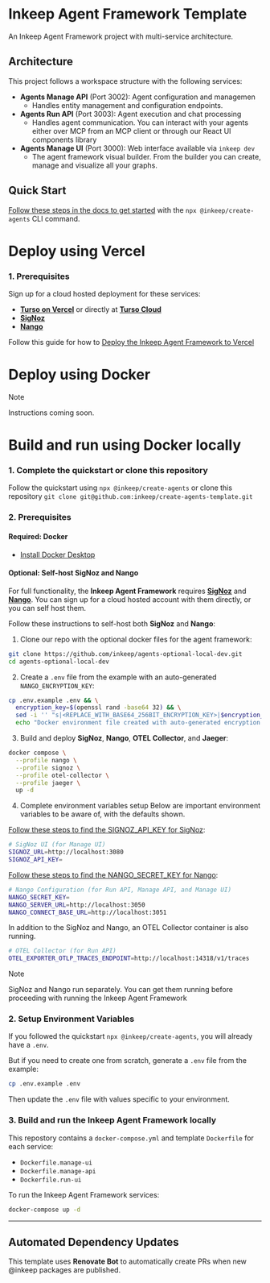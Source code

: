 # Inkeep Agent Framework Template 

An Inkeep Agent Framework project with multi-service architecture.

## Architecture

This project follows a workspace structure with the following services:

- **Agents Manage API** (Port 3002): Agent configuration and managemen
  - Handles entity management and configuration endpoints.
- **Agents Run API** (Port 3003): Agent execution and chat processing  
  - Handles agent communication. You can interact with your agents either over MCP from an MCP client or through our React UI components library
- **Agents Manage UI** (Port 3000): Web interface available via `inkeep dev`
  - The agent framework visual builder. From the builder you can create, manage and visualize all your graphs.

## Quick Start

[Follow these steps in the docs to get started](https://docs.inkeep.com/quick-start/start-development) with the `npx @inkeep/create-agents` CLI command.

# Deploy using Vercel

### 1. Prerequisites
Sign up for a cloud hosted deployment for these services:
- [**Turso on Vercel**](https://vercel.com/marketplace/tursocloud) or directly at [**Turso Cloud**](https://app.turso.tech)
- [**SigNoz**](https://signoz.io/)
- [**Nango**](https://www.nango.dev/)

Follow this guide for how to [Deploy the Inkeep Agent Framework to Vercel](https://docs.inkeep.com/self-hosting/vercel)

# Deploy using Docker
> [!NOTE]  
> Instructions coming soon.

# Build and run using Docker locally

### 1. Complete the quickstart or clone this repository
Follow the quickstart using `npx @inkeep/create-agents` or clone this repository `git clone git@github.com:inkeep/create-agents-template.git` 

### 2. Prerequisites

#### Required: Docker
- [Install Docker Desktop](https://www.docker.com/)

#### Optional: Self-host SigNoz and Nango

For full functionality, the **Inkeep Agent Framework** requires [**SigNoz**](https://signoz.io/) and [**Nango**](https://www.nango.dev/). You can sign up for a cloud hosted account with them directly, or you can self host them.

Follow these instructions to self-host both **SigNoz** and **Nango**:

1. Clone our repo with the optional docker files for the agent framework:
```bash
git clone https://github.com/inkeep/agents-optional-local-dev.git
cd agents-optional-local-dev
```

2. Create a `.env` file from the example with an auto-generated `NANGO_ENCRYPTION_KEY`:
```bash
cp .env.example .env && \
  encryption_key=$(openssl rand -base64 32) && \
  sed -i '' "s|<REPLACE_WITH_BASE64_256BIT_ENCRYPTION_KEY>|$encryption_key|" .env && \
  echo "Docker environment file created with auto-generated encryption key"
```

3. Build and deploy **SigNoz**, **Nango**, **OTEL Collector**, and **Jaeger**:
```bash
docker compose \
  --profile nango \
  --profile signoz \
  --profile otel-collector \
  --profile jaeger \
  up -d
```

4. Complete environment variables setup
Below are important environment variables to be aware of, with the defaults shown.

[Follow these steps to find the SIGNOZ_API_KEY for SigNoz](https://docs.inkeep.com/quick-start/traces#step-4-configure-environment-variables):
```bash
# SigNoz UI (for Manage UI)
SIGNOZ_URL=http://localhost:3080
SIGNOZ_API_KEY=
```

[Follow these steps to find the NANGO_SECRET_KEY for Nango](https://docs.inkeep.com/quick-start/credentials#step-3-configure-environment-variables):
```bash
# Nango Configuration (for Run API, Manage API, and Manage UI)
NANGO_SECRET_KEY=
NANGO_SERVER_URL=http://localhost:3050
NANGO_CONNECT_BASE_URL=http://localhost:3051
```

In addition to the SigNoz and Nango, an OTEL Collector container is also running.
```bash
# OTEL Collector (for Run API)
OTEL_EXPORTER_OTLP_TRACES_ENDPOINT=http://localhost:14318/v1/traces
```

> [!NOTE]  
> SigNoz and Nango run separately. You can get them running before proceeding with running the Inkeep Agent Framework   

### 2. Setup Environment Variables
If you followed the quickstart `npx @inkeep/create-agents`, you will already have a `.env`.

But if you need to create one from scratch, generate a `.env` file from the example:
```bash
cp .env.example .env
```
Then update the `.env` file with values specific to your environment.

### 3. Build and run the Inkeep Agent Framework locally
This repostory contains a `docker-compose.yml` and template `Dockerfile` for each service:
- `Dockerfile.manage-ui`
- `Dockerfile.manage-api`
- `Dockerfile.run-ui`
  
To run the Inkeep Agent Framework services:
```bash
docker-compose up -d
```

---

## Automated Dependency Updates

This template uses **Renovate Bot** to automatically create PRs when new @inkeep packages are published.

